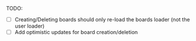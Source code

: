 TODO:

- [ ] Creating/Deleting boards should only re-load the boards loader (not the user loader)
- [ ] Add optimistic updates for board creation/deletion
